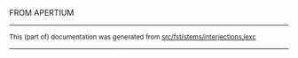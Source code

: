 
FROM APERTIUM

* * *

<small>This (part of) documentation was generated from [src/fst/stems/interjections.lexc](https://github.com/giellalt/lang-deu/blob/main/src/fst/stems/interjections.lexc)</small>

---

